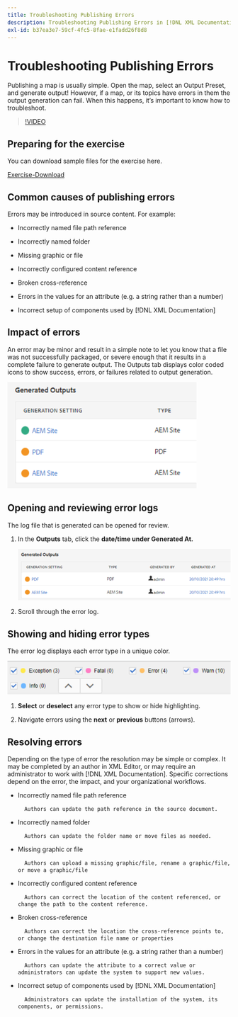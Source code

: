 ```yaml
---
title: Troubleshooting Publishing Errors
description: Troubleshooting Publishing Errors in [!DNL XML Documentation] for Adobe Experience Manager
exl-id: b37ea3e7-59cf-4fc5-8fae-e1fadd26f8d8
---
```

# Troubleshooting Publishing Errors

Publishing a map is usually simple. Open the map, select an Output Preset, and generate output! However, if a map, or its topics have errors in them the output generation can fail. When this happens, it’s important to know how to troubleshoot.

>[!VIDEO](https://video.tv.adobe.com/v/338990)

## Preparing for the exercise

You can download sample files for the exercise here.

[Exercise-Download](assets/exercises/publishing-basic-to-advanced.zip)

## Common causes of publishing errors

Errors may be introduced in source content. For example:

* Incorrectly named file path reference

* Incorrectly named folder

* Missing graphic or file

* Incorrectly configured content reference

* Broken cross-reference

* Errors in the values for an attribute (e.g. a string rather than a number)

* Incorrect setup of components used by [!DNL XML Documentation]

## Impact of errors

An error may be minor and result in a simple note to let you know that a file was not successfully packaged, or severe enough that it results in a complete failure to generate output. The Outputs tab displays color coded icons to show success, errors, or failures related to output generation.

![error-impact](images/error-impact.png)
 
## Opening and reviewing error logs

The log file that is generated can be opened for review.

1. In the **Outputs** tab, click the **date/time under Generated At.**

    ![error-log](images/error-log.png)
 
2. Scroll through the error log.

## Showing and hiding error types

The error log displays each error type in a unique color.

![navigate-errors](images/navigate-errors.png )
 
1. **Select** or **deselect** any error type to show or hide highlighting.

2. Navigate errors using the **next** or **previous** buttons (arrows).

## Resolving errors

Depending on the type of error the resolution may be simple or complex. It may be completed by an author in XML Editor, or may require an administrator to work with [!DNL XML Documentation]. Specific corrections depend on the error, the impact, and your organizational workflows.

* Incorrectly named file path reference

        Authors can update the path reference in the source document.

* Incorrectly named folder

        Authors can update the folder name or move files as needed.

* Missing graphic or file

        Authors can upload a missing graphic/file, rename a graphic/file, or move a graphic/file

* Incorrectly configured content reference

        Authors can correct the location of the content referenced, or change the path to the content reference.

* Broken cross-reference

        Authors can correct the location the cross-reference points to, or change the destination file name or properties

* Errors in the values for an attribute (e.g. a string rather than a number) 

        Authors can update the attribute to a correct value or administrators can update the system to support new values.

* Incorrect setup of components used by [!DNL XML Documentation]

        Administrators can update the installation of the system, its components, or permissions.

